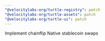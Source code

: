 ```yaml
---
"@velocitylabs-org/turtle-registry": patch
"@velocitylabs-org/turtle-assets": patch
"@velocitylabs-org/turtle-ui": patch
---
```


Implement chainflip Native stablecoin swaps
